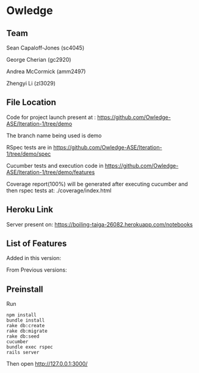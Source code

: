 # Owledge

## Team
Sean Capaloff-Jones (sc4045)

George Cherian (gc2920)

Andrea McCormick (amm2497)

Zhengyi Li (zl3029)

## File Location

Code for project launch present at : https://github.com/Owledge-ASE/Iteration-1/tree/demo

The branch name being used is demo

RSpec tests are in https://github.com/Owledge-ASE/Iteration-1/tree/demo/spec

Cucumber tests and execution code in https://github.com/Owledge-ASE/Iteration-1/tree/demo/features

Coverage report(100%) will be generated after executing cucumber and then rspec tests at: ./coverage/index.html


## Heroku Link

Server present on: https://boiling-taiga-26082.herokuapp.com/notebooks



## List of Features

Added in this version:

From Previous versions:


## Preinstall

Run
```
npm install
bundle install 
rake db:create 
rake db:migrate
rake db:seed
cucumber
bundle exec rspec
rails server

```
Then open http://127.0.0.1:3000/
